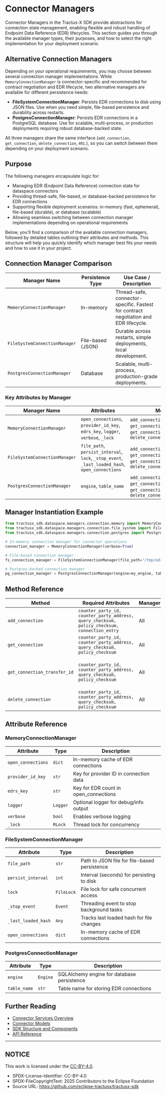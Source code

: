 <!--

Eclipse Tractus-X - Software Development KIT

Copyright (c) 2025 LKS Next
Copyright (c) 2025 Contributors to the Eclipse Foundation

See the NOTICE file(s) distributed with this work for additional
information regarding copyright ownership.

This work is made available under the terms of the
Creative Commons Attribution 4.0 International (CC-BY-4.0) license,
which is available at
https://creativecommons.org/licenses/by/4.0/legalcode.

SPDX-License-Identifier: CC-BY-4.0

-->

# Connector Managers

Connector Managers in the Tractus-X SDK provide abstractions for connection state management, enabling flexible and robust handling of Endpoint Data Reference (EDR) lifecycles. This section guides you through the available manager types, their purposes, and how to select the right implementation for your deployment scenario.

## Alternative Connection Managers

Depending on your operational requirements, you may choose between several connection manager implementations. While `MemoryConnectionManager` is connector-specific and recommended for contract negotiation and EDR lifecycle, two alternative managers are available for different persistence needs:

- **FileSystemConnectionManager**: Persists EDR connections to disk using JSON files. Use when you need simple, file-based persistence and durability across restarts.
- **PostgresConnectionManager**: Persists EDR connections in a PostgreSQL database. Use for scalable, multi-process, or production deployments requiring robust database-backed state.

All three managers share the same interface (`add_connection`, `get_connection`, `delete_connection`, etc.), so you can switch between them depending on your deployment scenario.

## Purpose


The following managers encapsulate logic for:

- Managing EDR (Endpoint Data Reference) connection state for dataspace connectors
- Providing thread-safe, file-based, or database-backed persistence for EDR connections
- Supporting flexible deployment scenarios: in-memory (fast, ephemeral), file-based (durable), or database (scalable)
- Allowing seamless switching between connection manager implementations depending on operational requirements

Below, you'll find a comparison of the available connection managers, followed by detailed tables outlining their attributes and methods. This structure will help you quickly identify which manager best fits your needs and how to use it in your project.

## Connection Manager Comparison

| Manager Name                  | Persistence Type | Use Case / Description                                                                                   |
|-------------------------------|------------------|----------------------------------------------------------------------------------------------------------|
| `MemoryConnectionManager`     | In-memory        | Thread-safe, connector-specific. Fastest for contract negotiation and EDR lifecycle.                     |
| `FileSystemConnectionManager` | File-based (JSON)| Durable across restarts, simple deployments, local development.                                          |
| `PostgresConnectionManager`   | Database         | Scalable, multi-process, production-grade deployments.                                                    |

### Key Attributes by Manager

| Manager Name                  | Attributes                                                                                  | Methods                                                                                                    |
|-------------------------------|---------------------------------------------------------------------------------------------|------------------------------------------------------------------------------------------------------------|
| `MemoryConnectionManager`     | `open_connections`, `provider_id_key`, `edrs_key`, `logger`, `verbose`, `_lock`             | `add_connection()`, `get_connection()`, `get_connection_transfer_id()`, `delete_connection()`               |
| `FileSystemConnectionManager` | `file_path`, `persist_interval`, `lock`, `_stop_event`, `_last_loaded_hash`, `open_connections` | `add_connection()`, `get_connection()`, `get_connection_transfer_id()`, `delete_connection()`               |
| `PostgresConnectionManager`   | `engine`, `table_name`                                                                      | `add_connection()`, `get_connection()`, `get_connection_transfer_id()`, `delete_connection()`               |

## Manager Instantiation Example

```python
from tractusx_sdk.dataspace.managers.connection.memory import MemoryConnectionManager
from tractusx_sdk.dataspace.managers.connection.file_system import FileSystemConnectionManager
from tractusx_sdk.dataspace.managers.connection.postgres import PostgresConnectionManager

# In-memory connection manager for connector operations
connection_manager = MemoryConnectionManager(verbose=True)

# File-based connection manager
fs_connection_manager = FileSystemConnectionManager(file_path="/tmp/edr_connections.json", persist_interval=60)

# Postgres-backed connection manager
pg_connection_manager = PostgresConnectionManager(engine=my_engine, table_name="edr_connections")
```

## Method Reference

| Method                        | Required Attributes                                                                 | Manager(s)                    | Description                                                                                  |
|-------------------------------|--------------------------------------------------------------------------|-------------------------------|----------------------------------------------------------------------------------------------|
| `add_connection`            | `counter_party_id, counter_party_address, query_checksum, policy_checksum, connection_entry` | All                            | Adds a new EDR connection                                                                   |
| `get_connection`            | `counter_party_id, counter_party_address, query_checksum, policy_checksum`                  | All                            | Retrieves an EDR connection                                                                 |
| `get_connection_transfer_id`| `counter_party_id, counter_party_address, query_checksum, policy_checksum`                  | All                            | Gets the transfer process ID for a connection                                               |
| `delete_connection`         | `counter_party_id, counter_party_address, query_checksum, policy_checksum`                  | All                            | Deletes an EDR connection     |

## Attribute Reference

### MemoryConnectionManager

| Attribute              | Type      | Description                                      |
|------------------------|-----------|--------------------------------------------------|
| `open_connections`     | `dict`    | In-memory cache of EDR connections               |
| `provider_id_key`      | `str`     | Key for provider ID in connection data           |
| `edrs_key`             | `str`     | Key for EDR count in open_connections            |
| `logger`               | `Logger`  | Optional logger for debug/info output            |
| `verbose`              | `bool`    | Enables verbose logging                          |
| `_lock`                | `RLock`   | Thread lock for concurrency                      |

### FileSystemConnectionManager

| Attribute              | Type      | Description                                      |
|------------------------|-----------|--------------------------------------------------|
| `file_path`            | `str`     | Path to JSON file for file-based persistence     |
| `persist_interval`     | `int`     | Interval (seconds) for persisting to disk        |
| `lock`                 | `FileLock`| File lock for safe concurrent access             |
| `_stop_event`          | `Event`   | Threading event to stop background tasks         |
| `_last_loaded_hash`    | `Any`     | Tracks last loaded hash for file changes         |
| `open_connections`     | `dict`    | In-memory cache of EDR connections               |

### PostgresConnectionManager

| Attribute              | Type      | Description                                      |
|------------------------|-----------|--------------------------------------------------|
| `engine`               | `Engine`  | SQLAlchemy engine for database persistence       |
| `table_name`           | `str`     | Table name for storing EDR connections           |

## Further Reading

- [Connector Services Overview](services.md)
- [Connector Models](models.md)
- [SDK Structure and Components](../../../core-concepts/sdk-architecture/sdk-structure-and-components.md)
- [API Reference](https://eclipse-tractusx.github.io/api-hub/)

---

## NOTICE

This work is licensed under the [CC-BY-4.0](https://creativecommons.org/licenses/by/4.0/legalcode).

- SPDX-License-Identifier: CC-BY-4.0
- SPDX-FileCopyrightText: 2025 Contributors to the Eclipse Foundation
- Source URL: https://github.com/eclipse-tractusx/tractusx-sdk
